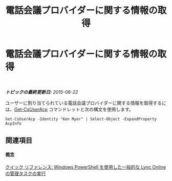 ﻿---
title: 電話会議プロバイダーに関する情報の取得
TOCTitle: 電話会議プロバイダーに関する情報の取得
ms:assetid: df9c8fc0-8bb6-4416-a5cc-aa9b1601a688
ms:mtpsurl: https://technet.microsoft.com/ja-jp/library/Dn362848(v=OCS.15)
ms:contentKeyID: 56270148
ms.date: 06/02/2017
mtps_version: v=OCS.15
ms.translationtype: HT
---

# 電話会議プロバイダーに関する情報の取得

 

_**トピックの最終更新日:** 2015-06-22_

ユーザーに割り当てられている電話会議プロバイダーに関する情報を取得するには、[Get-CsUserAcp](get-csuseracp.md) コマンドレットと次の構文を使用します。

    Get-CsUserAcp -Identity "Ken Myer" | Select-Object -ExpandProperty AcpInfo

## 関連項目

#### 概念

[クイック リファレンス: Windows PowerShell を使用した一般的な Lync Online の管理タスクの実行](quick-reference-using-windows-powershell-to-do-common-skype-for-business-online-management-tasks.md)

